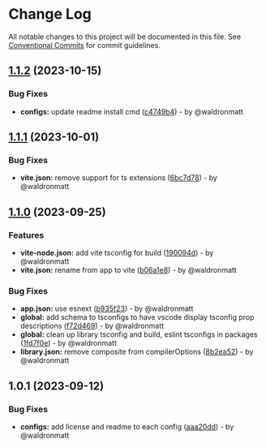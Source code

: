 # Change Log

All notable changes to this project will be documented in this file.
See [Conventional Commits](https://conventionalcommits.org) for commit guidelines.

## [1.1.2](https://github.com/waldronmatt/pnpm-nx-lerna-lite-boilerplate/compare/tsconfig-config@1.1.1...tsconfig-config@1.1.2) (2023-10-15)

### Bug Fixes

* **configs:** update readme install cmd ([c4749b4](https://github.com/waldronmatt/pnpm-nx-lerna-lite-boilerplate/commit/c4749b45f04ecd5cf63a770eb3232c7fe8142597)) - by @waldronmatt

## [1.1.1](https://github.com/waldronmatt/pnpm-nx-lerna-lite-boilerplate/compare/tsconfig-config@1.1.0...tsconfig-config@1.1.1) (2023-10-01)

### Bug Fixes

* **vite.json:** remove support for ts extensions ([6bc7d78](https://github.com/waldronmatt/pnpm-nx-lerna-lite-boilerplate/commit/6bc7d78b701debfd04fa1db0dba604e32365cdb5)) - by @waldronmatt

## [1.1.0](https://github.com/waldronmatt/pnpm-nx-lerna-lite-boilerplate/compare/tsconfig-config@1.0.1...tsconfig-config@1.1.0) (2023-09-25)

### Features

- **vite-node.json:** add vite tsconfig for build ([190094d](https://github.com/waldronmatt/pnpm-nx-lerna-lite-boilerplate/commit/190094de5517f0686e49f74dbb6ceaef35c5b46d)) - by @waldronmatt
- **vite.json:** rename from app to vite ([b06a1e8](https://github.com/waldronmatt/pnpm-nx-lerna-lite-boilerplate/commit/b06a1e8db426700503d0d7d68bb51ffc109e383d)) - by @waldronmatt

### Bug Fixes

- **app.json:** use esnext ([b935f23](https://github.com/waldronmatt/pnpm-nx-lerna-lite-boilerplate/commit/b935f2377d976c5d91099a4d0b5dbaee4d763cfb)) - by @waldronmatt
- **global:** add schema to tsconfigs to have vscode display tsconfig prop descriptions ([f72d469](https://github.com/waldronmatt/pnpm-nx-lerna-lite-boilerplate/commit/f72d46929f65367e7195d39448603d25087e0439)) - by @waldronmatt
- **global:** clean up library tsconfig and build, eslint tsconfigs in packages ([1fd7f0e](https://github.com/waldronmatt/pnpm-nx-lerna-lite-boilerplate/commit/1fd7f0e79a646c29c315a8eb987504061ad789bb)) - by @waldronmatt
- **library.json:** remove composite from compilerOptions ([8b2ea52](https://github.com/waldronmatt/pnpm-nx-lerna-lite-boilerplate/commit/8b2ea52cabae4a813a04a417bd5c27bf4a63f543)) - by @waldronmatt

## 1.0.1 (2023-09-12)

### Bug Fixes

- **configs:** add license and readme to each config ([aaa20dd](https://github.com/waldronmatt/pnpm-nx-lerna-lite-boilerplate/commit/aaa20ddce8b94a4fa68dbae2fc6cc6103efcc6dd)) - by @waldronmatt
